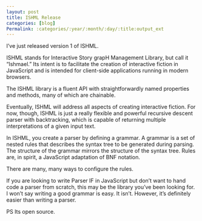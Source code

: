```yaml
---
layout: post
title: ISHML Release
categories: [blog]
Permalink: :categories/:year/:month/:day/:title:output_ext 
---
```

I’ve just released version 1 of  ISHML.

ISHML stands for Interactive Story grapH Management Library, but call it “Ishmael.” Its intent is to facilitate the creation of interactive fiction in JavaScript and is intended for client-side applications running in modern browsers.

The ISHML library is a fluent API with straightforwardly named properties and methods, many of which are chainable.

Eventually, ISHML will address all aspects of creating interactive fiction. For now, though, ISHML is just a really flexible and powerful recursive descent parser with backtracking, which is capable of returning multiple interpretations of a given input text.

In ISHML, you create a parser by defining a grammar. A grammar is a set of nested rules that describes the syntax tree to be generated during parsing. The structure of the grammar mirrors the structure of the syntax tree. Rules are, in spirit, a JavaScript adaptation of BNF notation.

There are many, many ways to configure the rules.

If you are looking to write Parser IF in JavaScript but don’t want to hand code a parser from scratch, this may be the library you’ve been looking for. I won’t say writing a good grammar is easy. It isn’t. However, it’s definitely easier than writing a parser. 

PS Its open source.  




